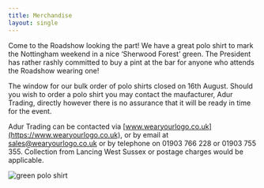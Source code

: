 ```yaml
---
title: Merchandise
layout: single
---
```


Come to the Roadshow looking the part! We have a great polo shirt to mark the Nottingham weekend in a nice ‘Sherwood Forest’ green. The President has rather rashly committed to buy a pint at the bar for anyone who attends the Roadshow wearing one!

The window for our bulk order of polo shirts closed on 16th August.  Should you wish to order a polo shirt you may contact the maufacturer, Adur Trading, directly however there is no assurance that it will be ready in time for the event.

Adur Trading can be contacted via [www.wearyourlogo.co.uk](https://www.wearyourlogo.co.uk), or by email at [sales@wearyourlogo.co.uk](mailto:sales@wearyourlogo.co.uk) or by telephone on 01903 766 228 or 01903 755 355.  Collection from Lancing West Sussex or postage charges would be applicable.

![green polo shirt](https://events.cccbr.org.uk/wp-content/uploads/2022/07/Ryan-green-polo.jpg)


